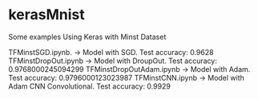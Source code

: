 # kerasMnist
Some examples Using Keras with Minst Dataset

TFMinstSGD.ipynb. ->  Model with SGD. Test accuracy: 0.9628 
TFMinstDropOut.ipynb	 -> Model with DroupOut.  Test accuracy: 0.9768000245094299 
TFMinstDropOutAdam.ipynb -> Model with Adam.    Test accuracy: 0.9796000123023987
TFMinstCNN.ipynb  ->	Model with Adam CNN Convolutional.  Test accuracy: 0.9929
